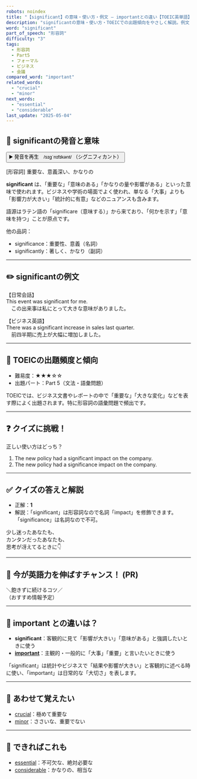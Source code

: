 ```yaml
---
robots: noindex
title: "【significant】の意味・使い方・例文 ― importantとの違い【TOEIC英単語】"
description: "significantの意味・使い方・TOEICでの出題傾向をやさしく解説。例文・クイズ付きでimportantとの違いもわかりやすく学べます。"
word: "significant"
part_of_speech: "形容詞"
difficulty: "3"
tags:
  - 形容詞
  - Part5
  - フォーマル
  - ビジネス
  - 会議
compared_word: "important"
related_words:
  - "crucial"
  - "minor"
next_words:
  - "essential"
  - "considerable"
last_update: "2025-05-04"
---
```


## 🔰 significantの発音と意味

<button class="play-audio" onclick="playTTS('significant')">
  <span class="play-audio-main">
    ▶️ 発音を再生　/sɪɡˈnɪfɪkənt/
  </span>
  <span class="play-audio-sub">
    （シグニフィカント）
  </span>
</button>

[形容詞] 重要な、意義深い、かなりの

**significant** は、「重要な」「意味のある」「かなりの量や影響がある」といった意味で使われます。ビジネスや学術の場面でよく使われ、単なる「大事」よりも「影響力が大きい」「統計的に有意」などのニュアンスも含みます。

語源はラテン語の「significare（意味する）」から来ており、「何かを示す」「意味を持つ」ことが原点です。

他の品詞：  
- significance：重要性、意義（名詞）
- significantly：著しく、かなり（副詞）

---

## ✏️ significantの例文

【日常会話】  
This event was significant for me.  
　この出来事は私にとって大きな意味がありました。

【ビジネス英語】  
There was a significant increase in sales last quarter.  
　前四半期に売上が大幅に増加しました。

---

## 🎯 TOEICの出題頻度と傾向

- 難易度：★★★☆☆
- 出題パート：Part 5（文法・語彙問題）

TOEICでは、ビジネス文書やレポートの中で「重要な」「大きな変化」などを表す際によく出題されます。特に形容詞の語彙問題で頻出です。

---

## ❓ クイズに挑戦！

正しい使い方はどっち？

1. The new policy had a significant impact on the company.  
2. The new policy had a significance impact on the company.

---

## ✅ クイズの答えと解説

- 正解：**1**
- 解説：「significant」は形容詞なので名詞「impact」を修飾できます。「significance」は名詞なので不可。

少し迷ったあなたも、  
カンタンだったあなたも、  
思考が冴えてるときに👇️

---

## 🚀 今が英語力を伸ばすチャンス！ (PR)

<div class="info-center">
＼飽きずに続けるコツ／<br>  
（おすすめ情報予定）
</div>

---

## 🤔  important との違いは？

- **significant**：客観的に見て「影響が大きい」「意味がある」と強調したいときに使う
- **[important](/important)**：主観的・一般的に「大事」「重要」と言いたいときに使う

「significant」は統計やビジネスで「結果や影響が大きい」と客観的に述べる時に使い、「important」は日常的な「大切さ」を表します。

---

## 🧩 あわせて覚えたい

- [crucial](/crucial)：極めて重要な
- [minor](/minor)：ささいな、重要でない

---

## 📖 できればこれも

- [essential](/essential)：不可欠な、絶対必要な
- [considerable](/considerable)：かなりの、相当な

<!-- cvid: aid15_bid27 -->
